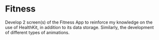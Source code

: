 # Fitness
Develop 2 screen(s) of the Fitness App to reinforce my knowledge on the use of HealthKit, in addition to its data storage. Similarly, the development of different types of animations.
